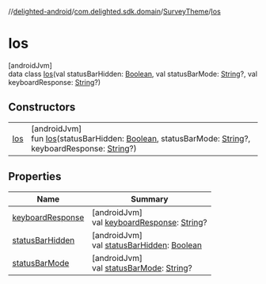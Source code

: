 //[delighted-android](../../../../index.md)/[com.delighted.sdk.domain](../../index.md)/[SurveyTheme](../index.md)/[Ios](index.md)

# Ios

[androidJvm]\
data class [Ios](index.md)(val statusBarHidden: [Boolean](https://kotlinlang.org/api/latest/jvm/stdlib/kotlin/-boolean/index.html), val statusBarMode: [String](https://kotlinlang.org/api/latest/jvm/stdlib/kotlin/-string/index.html)?, val keyboardResponse: [String](https://kotlinlang.org/api/latest/jvm/stdlib/kotlin/-string/index.html)?)

## Constructors

| | |
|---|---|
| [Ios](-ios.md) | [androidJvm]<br>fun [Ios](-ios.md)(statusBarHidden: [Boolean](https://kotlinlang.org/api/latest/jvm/stdlib/kotlin/-boolean/index.html), statusBarMode: [String](https://kotlinlang.org/api/latest/jvm/stdlib/kotlin/-string/index.html)?, keyboardResponse: [String](https://kotlinlang.org/api/latest/jvm/stdlib/kotlin/-string/index.html)?) |

## Properties

| Name | Summary |
|---|---|
| [keyboardResponse](keyboard-response.md) | [androidJvm]<br>val [keyboardResponse](keyboard-response.md): [String](https://kotlinlang.org/api/latest/jvm/stdlib/kotlin/-string/index.html)? |
| [statusBarHidden](status-bar-hidden.md) | [androidJvm]<br>val [statusBarHidden](status-bar-hidden.md): [Boolean](https://kotlinlang.org/api/latest/jvm/stdlib/kotlin/-boolean/index.html) |
| [statusBarMode](status-bar-mode.md) | [androidJvm]<br>val [statusBarMode](status-bar-mode.md): [String](https://kotlinlang.org/api/latest/jvm/stdlib/kotlin/-string/index.html)? |
